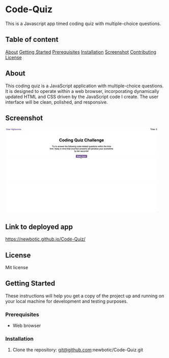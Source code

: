 # Code-Quiz

This is a Javascript app timed coding quiz with multiple-choice questions.

## Table of content
[About](#about)
[Getting Started](#getting-started)
[Prerequisites](#prerequisites)
[Installation](#installation)
[Screenshot](#screenshot)
[Contributing](#contributing)
[License](#license)

## About

This coding quiz is a JavaScript application with multiple-choice questions. It is designed to operate within a web browser, incorporating dynamically updated HTML and CSS driven by the JavaScript code I create. The user interface will be clean, polished, and responsive.


## Screenshot

![Screenshot](./assets/images/08-web-apis-challenge-demo.gif)

## Link to deployed app

https://newbotic.github.io/Code-Quiz/

## License

Mit license

## Getting Started

These instructions will help you get a copy of the project up and running on your local machine for development and testing purposes.

### Prerequisites

- Web browser

### Installation

1. Clone the repository:
git@github.com:newbotic/Code-Quiz.git
